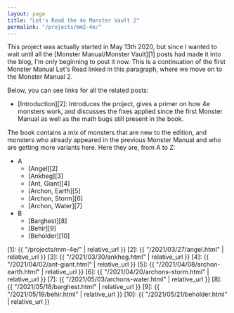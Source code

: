 ```yaml
---
layout: page
title: "Let's Read the 4e Monster Vault 2"
permalink: "/projects/mm2-4e/"
---
```


This project was actually started in May 13th 2020, but since I wanted to wait
until all the [Monster Manual/Monster Vault][1] posts had made it into the blog,
I'm only beginning to post it now. This is a continuation of the first Monster
Manual Let's Read linked in this paragraph, where we move on to the Monster
Manual 2.

Below, you can see links for all the related posts:

- [Introduction][2]: Introduces the project, gives a primer on how 4e monsters
  work, and discusses the fixes applied since the first Monster Manual as well
  as the math bugs still present in the book.


The book contains a mix of monsters that are new to the edition, and monsters
who already appeared in the previous Monster Manual and who are getting more
variants here. Here they are, from A to Z:

- A
  - [Angel][2]
  - [Ankheg][3]
  - [Ant, Giant][4]
  - [Archon, Earth][5]
  - [Archon, Storm][6]
  - [Archon, Water][7]
- B
  - [Barghest][8]
  - [Behir][9]
  - [Beholder][10]

[1]: {{ "/projects/mm-4e/" | relative_url }}
[2]: {{ "/2021/03/27/angel.html" | relative_url }}
[3]: {{ "/2021/03/30/ankheg.html" | relative_url }}
[4]: {{ "/2021/04/02/ant-giant.html" | relative_url }}
[5]: {{ "/2021/04/08/archon-earth.html" | relative_url }}
[6]: {{ "/2021/04/20/archons-storm.html" | relative_url }}
[7]: {{ "/2021/05/03/archons-water.html" | relative_url }}
[8]: {{ "/2021/05/18/barghest.html" | relative_url }}
[9]: {{ "/2021/05/19/behir.html" | relative_url }}
[10]: {{ "/2021/05/21/beholder.html" | relative_url }}
